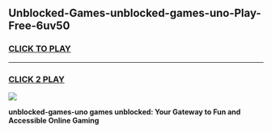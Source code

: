 
## Unblocked-Games-unblocked-games-uno-Play-Free-6uv50
<h3>
<a href="https://premium76.site?title=unblocked-games-uno&ref=10A">CLICK TO PLAY</a></h3>
<hr>

<h3>
<a href="https://premium76.site?title=unblocked-games-uno&ref=10A">CLICK 2 PLAY</a>
  
</h3>

<a href="https://premium76.site?title=unblocked-games-uno&ref=10A"><img src="https://clearcache.store/games.png"></a>


**unblocked-games-uno games unblocked: Your Gateway to Fun and Accessible Online Gaming**

